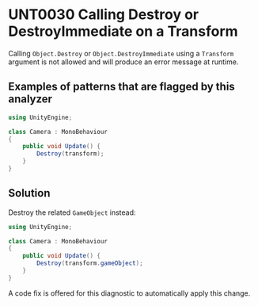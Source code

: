 # UNT0030 Calling Destroy or DestroyImmediate on a Transform

Calling `Object.Destroy` or `Object.DestroyImmediate` using a `Transform` argument is not allowed and will produce an error message at runtime.

## Examples of patterns that are flagged by this analyzer

```csharp
using UnityEngine;

class Camera : MonoBehaviour
{
    public void Update() {
        Destroy(transform);
    }
}
```

## Solution

Destroy the related `GameObject` instead:

```csharp
using UnityEngine;

class Camera : MonoBehaviour
{
    public void Update() {
        Destroy(transform.gameObject);
    }
}
```

A code fix is offered for this diagnostic to automatically apply this change.